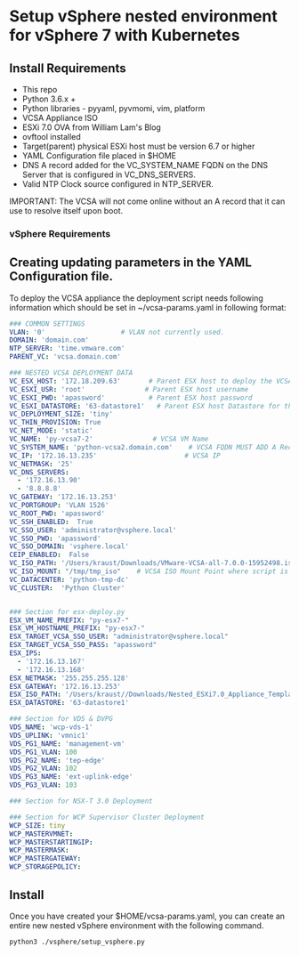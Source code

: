 # Setup vSphere nested environment for vSphere 7 with Kubernetes


## Install Requirements

- This repo 
- Python 3.6.x +
- Python libraries - pyyaml, pyvmomi, vim, platform
- VCSA Appliance ISO
- ESXi 7.0 OVA from William Lam's Blog
- ovftool installed
- Target(parent) physical ESXi host must be version 6.7 or higher
- YAML Configuration file placed in $HOME
- DNS A record added for the VC_SYSTEM_NAME FQDN on the DNS Server that is configured in VC_DNS_SERVERS.
- Valid NTP Clock source configured in NTP_SERVER.

IMPORTANT:  The VCSA will not come online without an A record that it can use to resolve itself upon boot.

### vSphere Requirements


## Creating updating parameters in the YAML Configuration file.

To deploy the VCSA appliance the deployment script needs following information which should be set in ~/vcsa-params.yaml in following format:

``` yaml
### COMMON SETTINGS
VLAN: '0'                   # VLAN not currently used.
DOMAIN: 'domain.com'
NTP_SERVER: 'time.vmware.com'
PARENT_VC: 'vcsa.domain.com'

### NESTED VCSA DEPLOYMENT DATA
VC_ESX_HOST: '172.18.209.63'       # Parent ESX host to deploy the VCSA Appliance
VC_ESXI_USR: 'root'               # Parent ESX host username
VC_ESXI_PWD: 'apassword'           # Parent ESX host password
VC_ESXI_DATASTORE: '63-datastore1'   # Parent ESX host Datastore for the VCSA Appliance
VC_DEPLOYMENT_SIZE: 'tiny'
VC_THIN_PROVISION: True
VC_NET_MODE: 'static'
VC_NAME: 'py-vcsa7-2'               # VCSA VM Name
VC_SYSTEM_NAME: 'python-vcsa2.domain.com'    # VCSA FQDN MUST ADD A Rec to DNS
VC_IP: '172.16.13.235'                      # VCSA IP
VC_NETMASK: '25'
VC_DNS_SERVERS:
  - '172.16.13.90'
  - '8.8.8.8'
VC_GATEWAY: '172.16.13.253'
VC_PORTGROUP: 'VLAN 1526'
VC_ROOT_PWD: 'apassword'
VC_SSH_ENABLED:  True
VC_SSO_USER: 'administrator@vsphere.local'
VC_SSO_PWD: 'apassword'
VC_SSO_DOMAIN: 'vsphere.local'
CEIP_ENABLED:  False
VC_ISO_PATH: '/Users/kraust/Downloads/VMware-VCSA-all-7.0.0-15952498.iso'
VC_ISO_MOUNT: "/tmp/tmp_iso"    # VCSA ISO Mount Point where script is run
VC_DATACENTER: 'python-tmp-dc'
VC_CLUSTER:  'Python Cluster'


### Section for esx-deploy.py
ESX_VM_NAME_PREFIX: "py-esx7-"
ESX_VM_HOSTNAME_PREFIX: "py-esx7-"
ESX_TARGET_VCSA_SSO_USER: "administrator@vsphere.local"
ESX_TARGET_VCSA_SSO_PASS: "apassword"
ESX_IPS:
  - '172.16.13.167'
  - '172.16.13.168'
ESX_NETMASK: '255.255.255.128'
ESX_GATEWAY: '172.16.13.253'
ESX_ISO_PATH: '/Users/kraust//Downloads/Nested_ESXi7.0_Appliance_Template_v1.ova'
ESX_DATASTORE: '63-datastore1'

### Section for VDS & DVPG
VDS_NAME: 'wcp-vds-1'
VDS_UPLINK: 'vmnic1'
VDS_PG1_NAME: 'management-vm'
VDS_PG1_VLAN: 100
VDS_PG2_NAME: 'tep-edge'
VDS_PG2_VLAN: 102
VDS_PG3_NAME: 'ext-uplink-edge'
VDS_PG3_VLAN: 103

### Section for NSX-T 3.0 Deployment

### Section for WCP Supervisor Cluster Deployment
WCP_SIZE: tiny
WCP_MASTERVMNET: 
WCP_MASTERSTARTINGIP:
WCP_MASTERMASK:
WCP_MASTERGATEWAY: 
WCP_STORAGEPOLICY:


```

## Install 

Once you have created your $HOME/vcsa-params.yaml, you can create an entire new nested vSphere environment with the following command.

```shell
python3 ./vsphere/setup_vsphere.py
```


